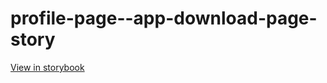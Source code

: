 # profile-page--app-download-page-story

[View in storybook](https://raw.githack.com/Independent-Digital-News-and-Media-Ltd/standard-pwamp-sb/PR-358-sb/index.html?path=/story/profile-page--app-download-page-story)
